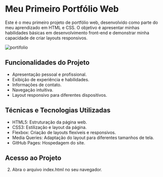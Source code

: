 # Meu Primeiro Portfólio Web
Este é o meu primeiro projeto de portfólio web, desenvolvido como parte do meu aprendizado em HTML e CSS. O objetivo é apresentar minhas habilidades básicas em desenvolvimento front-end e demonstrar minha capacidade de criar layouts responsivos.

![portifolio](https://github.com/user-attachments/assets/3380ac93-4308-4925-98db-b4dc3a552540)

## Funcionalidades do Projeto

* Apresentação pessoal e profissional.
* Exibição de experiência e habilidades.
* Informações de contato.
* Navegação intuitiva.
* Layout responsivo para diferentes dispositivos.

## Técnicas e Tecnologias Utilizadas

* HTML5: Estruturação da página web.
* CSS3: Estilização e layout da página.
* Flexbox: Criação de layouts flexíveis e responsivos.
* Media Queries: Adaptação do layout para diferentes tamanhos de tela.
* GitHub Pages: Hospedagem do site.

## Acesso ao Projeto

2. Abra o arquivo index.html no seu navegador.
